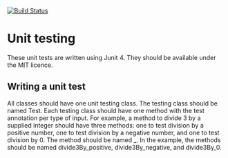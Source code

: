 [![Build Status](https://travis-ci.org/WCHS-STEM-Club/ftc_app.svg?branch=unit-tests)](https://travis-ci.org/WCHS-STEM-Club/ftc_app)

# Unit testing
These unit tests are written using Junit 4. They should be available under the MIT licence.

## Writing a unit test
All classes should have one unit testing class. The testing class should be named <ClassToTest>Test.
Each testing class should have one method with the test annotation per type of input. For example,
a method to divide 3 by a supplied integer should have three methods: one to test division by a
positive number, one to test division by a negative number, and one to test division by 0. The
method should be named <nameOfMethodToTest>_<typeOfInput>. In the example, the methods should be
named divide3By_positive, divide3By_negative, and divide3By_0.